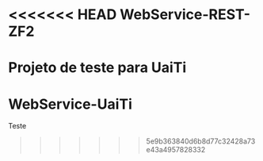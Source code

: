 <<<<<<< HEAD
WebService-REST-ZF2
===================

Projeto de teste para UaiTi
=======
WebService-UaiTi
================

Teste
>>>>>>> 5e9b363840d6b8d77c32428a73e43a4957828332
